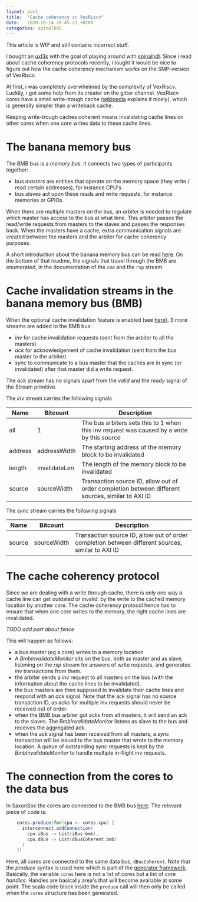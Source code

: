 ```yaml
---
layout: post
title:  "Cache coherency in VexRiscv"
date:   2020-10-14 20:45:21 +0200
categories: spinalhdl
---
```


This article is WIP and still contains incorrect stuff.

I bought an [uxl3s](https://www.crowdsupply.com/radiona/ulx3s) with the goal of playing around with [spinalhdl](https://spinalhdl.github.io/). Since i read about cache coherency protocols recently, i tought it would be nice to figure out how the cache coherency mechanism works on the SMP-version of VexRiscv.

At first, i was completely overwhelmed by the complexity of VexRiscv. Luckily, i got some help from its creator on the gitter channel. VexRiscv cores have a small write-trough cache ([wikipedia](https://en.wikipedia.org/wiki/Cache_(computing)#Writing_policies) explains it nicely), which is generally simpler than a writeback cache.

Keeping write-trough caches coherent means invalidating cache lines on other cores when one core writes data to these cache lines.

# The banana memory bus

The BMB bus is a *memory bus*. it connects two types of participants together:

- bus *masters* are entities that operate on the memory space (they write / read certain addresses), for instance CPU's
- bus *slaves* act upon these reads and write requests, for instance memories or GPIOs.

When there are multiple masters on the bus, an *arbiter* is needed to regulate which master has access to the bus at what time. 
This arbiter passes the read/write requests  from masters to the slaves and passes the responses back. When the masters have a cache, extra communication signals are created between the masters and the arbiter for cache coherency purposes.

A short introduction about the banana memory bus can be read [here](https://github.com/SpinalHDL/SaxonSoc). On the bottom of that readme, the signals that travel through the BMB are enumerated, in the documentation of the `cmd` and the `rsp` stream.

# Cache invalidation streams in the banana memory bus (BMB) 

When the optional cache invalidation feature is enabled (see [here](https://github.com/SpinalHDL/SpinalHDL/blob/dev/lib/src/main/scala/spinal/lib/bus/bmb/Bmb.scala#L462)), 3 more streams are added to the BMB bus:

- *inv* for cache invalidation requests (sent from the arbiter to all the masters)
- *ack* for acknowledgement of cache invalidation (sent from the bus master to the arbiter)
- *sync* to communicate to a bus master that the caches are in sync (or invalidated) after that master did a write request.

The *ack* stream has no signals apart from the *valid* and the *ready* signal of the Stream primitive.

The *inv* stream carries the following signals

| Name    | Bitcount       | Description                                                                                        |
| ------- | -------------- | ------------                                                                                       |
| all     | 1              | The bus arbiters sets this to 1 when this inv request was caused by a write by this source         |
| address | addressWidth   | The starting address of the memory block to be invalidated                                         |
| length  | invalidateLen  | The length of the memory block to be invalidated                                                   |
| source  | sourceWidth    | Transaction source ID, allow out of order completion between different sources, similar to AXI ID  | 

The *sync* stream carries the following signals

| Name    | Bitcount       | Description                                                                                        |
| ------- | -------------- | ------------                                                                                       |
| source  | sourceWidth    | Transaction source ID, allow out of order completion between different sources, similar to AXI ID  | 


# The cache coherency protocol

Since we are dealing with a write through cache, there is only one way a cache line can get outdated or invalid: by the write to the cached memory location by another core. The cache coherency protocol hence has to ensure that when one core writes to the memory, the right cache lines are invalidated.

*TODO add part about fence*

This will happen as follows:

* a bus master (eg a core) writes to a memory location
* A *BmbInvalidateMonitor* sits on the bus, both as master and as slave, listening on the *rsp* stream for answers of write requests, and generates *inv* transactions from them.
* the arbiter sends a *inv* request to all masters on the bus (with the information about the cache lines to be invalidated).
* the bus masters are then supposed to invalidate their cache lines and respond with an *ack* signal. Note that the ack signal has no source transaction ID, as acks for multiple inv requests should never be received out of order.
* when the BMB bus arbiter got acks from all masters, it will send an ack to the slaves. The *BmbInvalidateMonitor* listens as slave to the bus and receives the aggregated ack. 
* when the ack signal has been received from all masters, a *sync* transaction will be issued to the bus master that wrote to the memory location. A queue of outstanding sync requests is kept by the *BmbInvalidateMonitor* to handle multiple in-flight inv requests.





# The connection from the cores to the data bus

In SaxonSoc the cores are connected to the BMB bus [here](https://github.com/SpinalHDL/SaxonSoc/blob/01f44c3a93a43e78478db4b6a0922c5a552dc702/hardware/scala/saxon/VexRiscvClusterGenerator.scala#L54). The relevant piece of code is:

```scala
    cores.produce(for(cpu <- cores.cpu) {
      interconnect.addConnection(
        cpu.iBus -> List(iBus.bmb),
        cpu.dBus -> List(dBusCoherent.bmb)
      )
    })
```

Here, all cores are connected to the same data bus, `dBusCoherent`. Note that the *produce* syntax is used here which is part of the [generator framework](https://spinalhdl.github.io/SpinalDoc-RTD/SpinalHDL/Libraries/generator.html). Basically, the variable `cores` here is not a list of cores but a list of core *handles*. Handles are basically area's that will become available at some point. The scala code block inside the `produce` call will then only be called when the `cores` structure has been generated.
